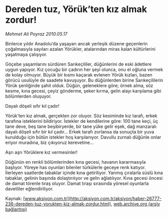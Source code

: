 # Dereden tuz, Yörük’ten kız almak zordur!

*Mehmet Ali Poyraz 2010.05.17*

<font class="agenda2NewsSpot">
 Binlerce yıldır Anadolu’da yaşayan ancak yerleşik düzene geçenlerin çoğalmasıyla sayıları azalan Yörükler, atalarından miras kalan kültürlerini yaşatmaya çalışıyor.
</font>
<font class="newsDetail">
 <p class="MsoNormal">
  Göçebe yaşamlarını sürdüren Sarıkeçililer, düğünlerini de eski âdetlere uygun yapıyor. Kız çocuğu bir çadırın her şeyi olunca, onu el oğluna vermek de kolay olmuyor. Büyük bir kısmı kaçarak evlenen Yörük kızları, bazen görücü usulüyle de saadete kavuşuyor. Bu düğünlerden birine Sarıkeçililerin Yörük şenliğinde şahit olduk. Düğün, geleneklere göre; örnek alma, söz kesme, kına gecesi, çeyiz gönderme, şeker kırma, gelin alayı karşılama gibi bölümlerden oluşuyor.
 </p>
 <p class="MsoNormal">
  Dayalı döşeli sıfır kıl çadır!
 </p>
 <p class="MsoNormal">
  Yörük’ten kız almak, gerçekten zor oluyor. Söz kesiminde kız tarafı, erkek tarafına isteklerini bildiriyor. İstekler de kendilerine göre: 100 tane keçi, üç tane deve, beş tane beşibiryerde, bir tane yüke gelir eşek, dağ manzaralı dayalı döşeli sıfır bir kıl çadır... Erkek tarafı zorlansa da sonuçta bir yuva kurulduğu için bütün istekler hoş karşılanıyor. Davullu zurnalı düğünle onlar eriyor muradına, biz çıkıyoruz kerevetine...
 </p>
 <p class="MsoNormal">
  Aşrı aşrı Yörüklere kız vermesinler!
 </p>
 <p class="MsoNormal">
  Düğünün en renkli bölümlerinden kına gecesi, havanın kararmasıyla başlıyor. Yöreye has oyunları bilenler türkülerle geceye renk katıyor. İlerleyen saatlerde tabaklar içinde kına getiriliyor. Yanmış çıralarla süslü kına tabaklar, gelinin başında dolaştırılıyor ve gelin ağlatılıyor. Kına gecesi öncesi de damat törenle tıraş oluyor. Damat tıraşı sırasında yöresel oyunlarla davetliler eğlendiriliyor.
 </p>
</font>

Kaynak: [www.aksiyon.com.tr](http://aksiyon.com.tr/aksiyon/haber-26777-236-dereden-tuz-yorukten-kiz-almak-zordur.html), [web.archive.org (arşiv bağlantısı)](http://web.archive.org/web/20101120135928/http://aksiyon.com.tr/aksiyon/haber-26777-236-dereden-tuz-yorukten-kiz-almak-zordur.html)
